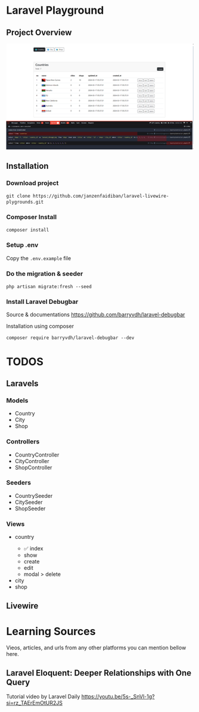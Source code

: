 # Laravel Playground

## Project Overview

<img src="public/images/country.png">

## Installation

### Download project
```
git clone https://github.com/janzenfaidiban/laravel-livewire-plygrounds.git
```

### Composer Install

```
composer install
```

### Setup .env

Copy the ```.env.example``` file

### Do the migration & seeder

```
php artisan migrate:fresh --seed
```

### Install Laravel Debugbar

Source & documentations
https://github.com/barryvdh/laravel-debugbar

Installation using composer

```
composer require barryvdh/laravel-debugbar --dev
```

# TODOS

## Laravels

### Models
<ul>
    <li>Country</li>
    <li>City</li>
    <li>Shop</li>
</ul>

### Controllers
<ul>
    <li>CountryController</li>
    <li>CityController</li>
    <li>ShopController</li>
</ul>

### Seeders
<ul>
    <li>CountrySeeder</li>
    <li>CitySeeder</li>
    <li>ShopSeeder</li>
</ul>

### Views

<ul>
    <li>country</li>
    <ul>
        <li>✅ index</li>
        <li>show</li>
        <li>create</li>
        <li>edit</li>
        <li>modal > delete</li>
    </ul>
    <li>city</li>
    <li>shop</li>
</ul>

## Livewire

# Learning Sources

Vieos, articles, and urls from any other platforms you can mention bellow here.

## Laravel Eloquent: Deeper Relationships with One Query

Tutorial video by Laravel Daily
https://youtu.be/5s-_SnVl-1g?si=rz_TAErEmOtUR2JS